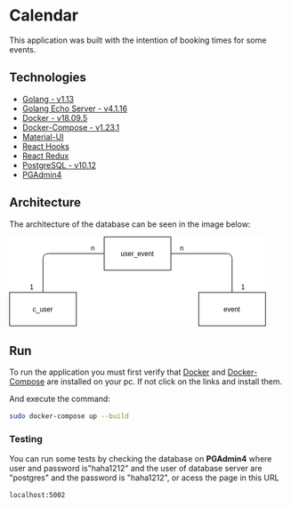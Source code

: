 # Calendar

This application was built with the intention of booking times for some events.

## Technologies

* [Golang - v1.13](https://golang.org/)
* [Golang Echo Server - v4.1.16](https://github.com/labstack/echo)
* [Docker - v18.09.5](https://www.docker.com/)
* [Docker-Compose - v1.23.1](https://docs.docker.com/compose/)
* [Material-UI](https://material-ui.com/pt/)
* [React Hooks](https://pt-br.reactjs.org/docs/hooks-intro.html)
* [React Redux](https://redux.js.org/basics/usage-with-react)
* [PostgreSQL - v10.12](https://www.postgresql.org/)
* [PGAdmin4](https://www.pgadmin.org/)

## Architecture

The architecture of the database can be seen in the image below:

![architecture](docs/arch.png)


## Run

To run the application you must first verify that [Docker](https://docs.docker.com/engine/install/ubuntu/) and [Docker-Compose](https://docs.docker.com/compose/install/) are installed on your pc. If not click on the links and install them.

And execute the command:
```bash
sudo docker-compose up --build
```
### Testing

You can run some tests by checking the database on **PGAdmin4** where user and password is"haha1212" and the user of database server are "postgres" and the password is "haha1212", or acess the page in this URL

```bash
localhost:5002
```